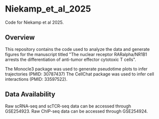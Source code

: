 # Niekamp_et_al_2025
Code for Niekamp et al 2025.

## Overview
This repository contains the code used to analyze the data and generate figures for the manuscript titled "The nuclear receptor RARalpha/NR1B1 arrests the differentiation of anti-tumor
effector cytotoxic T cells".

The Monocle3 package was used to generate pseudotime plots to infer trajectories (PMID: 30787437)
The CellChat package was used to infer cell interactions (PMID: 33597522).

## Data Availability
Raw scRNA-seq and scTCR-seq data can be accessed through GSE254923. Raw ChIP-seq data can be accessed through GSE254924.
